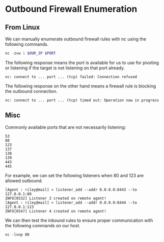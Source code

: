 # Outbound Firewall Enumeration

## From Linux

We can manually enumerate outbound firewall rules with nc using the following commands.

```powershell
nc -zvw 1 $OUR_IP $PORT
```

The following response means the port is available for us to use for pivoting or listening if the target is not listening on that port already.

```
nc: connect to ... port ... (tcp) failed: Connection refused
```

The following response on the other hand means a firewall rule is blocking the outbound connection.

```
nc: connect to ... port ... (tcp) timed out: Operation now in progress
```

## Misc

Commonly available ports that are not necessarily listening:

```
53
80
123
137
138
139
443
445
```

For example, we can set the following listeners when 80 and 123 are allowed outbound.

```
[Agent : riley@mail] » listener_add --addr 0.0.0.0:8443 --to 127.0.0.1:80
INFO[0532] Listener 3 created on remote agent!          
[Agent : riley@mail] » listener_add --addr 0.0.0.0:8444 --to 127.0.0.1:123
INFO[0547] Listener 4 created on remote agent!
```

We can then test the inbound rules to ensure proper communication with the following commands on our host.

```
nc -lvnp 80
```

